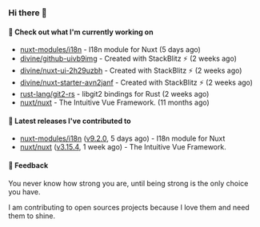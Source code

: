 ### Hi there 👋

#### 👷 Check out what I'm currently working on

- [nuxt-modules/i18n](https://github.com/nuxt-modules/i18n) - I18n module for Nuxt (5 days ago)
- [divine/github-uivb9img](https://github.com/divine/github-uivb9img) - Created with StackBlitz ⚡️ (2 weeks ago)
- [divine/nuxt-ui-2h29uzbh](https://github.com/divine/nuxt-ui-2h29uzbh) - Created with StackBlitz ⚡️ (2 weeks ago)
- [divine/nuxt-starter-avn2janf](https://github.com/divine/nuxt-starter-avn2janf) - Created with StackBlitz ⚡️ (2 weeks ago)
- [rust-lang/git2-rs](https://github.com/rust-lang/git2-rs) - libgit2 bindings for Rust (2 weeks ago)
- [nuxt/nuxt](https://github.com/nuxt/nuxt) - The Intuitive Vue Framework. (11 months ago)

#### 🔭 Latest releases I've contributed to

- [nuxt-modules/i18n](https://github.com/nuxt-modules/i18n) ([v9.2.0](https://github.com/nuxt-modules/i18n/releases/tag/v9.2.0), 5 days ago) - I18n module for Nuxt
- [nuxt/nuxt](https://github.com/nuxt/nuxt) ([v3.15.4](https://github.com/nuxt/nuxt/releases/tag/v3.15.4), 1 week ago) - The Intuitive Vue Framework.

#### 💬 Feedback
You never know how strong you are, until being strong is the only choice you have.

I am contributing to open sources projects because I love them and need them to shine.
